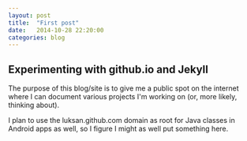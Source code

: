 ```yaml
---
layout: post
title:  "First post"
date:   2014-10-28 22:20:00
categories: blog
---
```


## Experimenting with github.io and Jekyll

The purpose of this blog/site is to give me a public spot on the internet where I can document various projects I'm working on (or, more likely, thinking about).

I plan to use the luksan.github.com domain as root for Java classes in Android apps as well, so I figure I might as well put something here.

